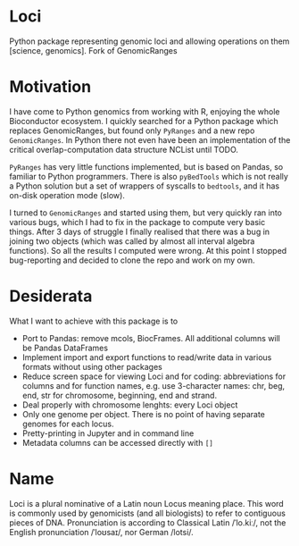 # Loci
Python package representing genomic loci and allowing operations on them [science, genomics]. Fork of GenomicRanges

# Motivation
I have come to Python genomics from working with R, enjoying the whole Bioconductor ecosystem. I quickly searched for a Python package which replaces GenomicRanges, but found only `PyRanges` and a new repo `GenomicRanges`.
In Python there not even have been an implementation of the critical overlap-computation data structure NCList until TODO.

`PyRanges` has very little functions implemented, but is based on Pandas, so familiar to Python programmers. There is also `pyBedTools` which is not really a Python solution but a set of wrappers of syscalls to `bedtools`, and it has on-disk operation mode (slow).

I turned to `GenomicRanges` and started using them, but very quickly ran into various bugs, which I had to fix in the package to compute very basic things. After 3 days of struggle I finally realised that there was a bug in joining two objects (which was called by almost all interval algebra functions). So all the results I computed were wrong. At this point I stopped bug-reporting and decided to clone the repo and work on my own.

# Desiderata
What I want to achieve with this package is to
- Port to Pandas: remove mcols, BiocFrames. All additional columns will be Pandas DataFrames
- Implement import and export functions to read/write data in various formats without using other packages
- Reduce screen space for viewing Loci and for coding: abbreviations for columns and for function names, e.g. use 3-character names: chr, beg, end, str for chromosome, beginning, end and strand.
- Deal properly with chromosome lenghts: every Loci object
- Only one genome per object. There is no point of having separate genomes for each locus.
- Pretty-printing in Jupyter and in command line
- Metadata columns can be accessed directly with `[]`

# Name
Loci is a plural nominative of a Latin noun Locus meaning place. This word is commonly used by genomicists (and all biologists) to refer to contiguous pieces of DNA. Pronunciation is according to Classical Latin /ˈlo.kiː/, not the English pronunciation /ˈloʊsaɪ/, nor German /lotsi/.

